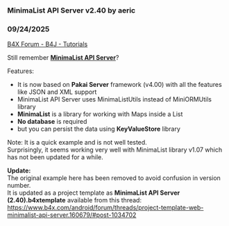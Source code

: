 ### MinimaList API Server v2.40 by aeric
### 09/24/2025
[B4X Forum - B4J - Tutorials](https://www.b4x.com/android/forum/threads/167223/)

Still remember [**MinimaList API Server**](https://www.b4x.com/android/forum/threads/project-template-web-minimalist-api-server.160679/)?  
  
Features:  

- It is now based on **Pakai Server** framework (v4.00) with all the features like JSON and XML support
- MinimaList API Server uses MinimaListUtils instead of MiniORMUtils library
- **MinimaList** is a library for working with Maps inside a List
- **No database** is required
- but you can persist the data using **KeyValueStore** library

Note: It is a quick example and is not well tested.  
Surprisingly, it seems working very well with MinimaList library v1.07 which has not been updated for a while.  
  
**Update:**  
The original example here has been removed to avoid confusion in version number.  
It is updated as a project template as **MinimaList API Server (2.40).b4xtemplate** available from this thread:  
<https://www.b4x.com/android/forum/threads/project-template-web-minimalist-api-server.160679/#post-1034702>